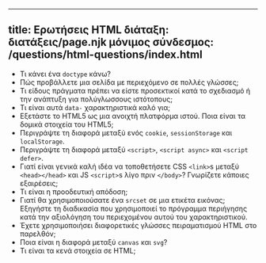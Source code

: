 ***

## title: Ερωτήσεις HTML&#xA;διάταξη: διατάξεις/page.njk&#xA;μόνιμος σύνδεσμος: /questions/html-questions/index.html

*   Τι κάνει ένα `doctype` κάνω?
*   Πώς προβάλλετε μια σελίδα με περιεχόμενο σε πολλές γλώσσες;
*   Τι είδους πράγματα πρέπει να είστε προσεκτικοί κατά το σχεδιασμό ή την ανάπτυξη για πολύγλωσσους ιστότοπους;
*   Τι είναι αυτά `data-` χαρακτηριστικά καλό για;
*   Εξετάστε το HTML5 ως μια ανοιχτή πλατφόρμα ιστού. Ποια είναι τα δομικά στοιχεία του HTML5;
*   Περιγράψτε τη διαφορά μεταξύ ενός `cookie`, `sessionStorage` και `localStorage`.
*   Περιγράψτε τη διαφορά μεταξύ `<script>`, `<script async>` και `<script defer>`.
*   Γιατί είναι γενικά καλή ιδέα να τοποθετήσετε CSS `<link>`s μεταξύ `<head></head>` και JS `<script>`s λίγο πριν `</body>`? Γνωρίζετε κάποιες εξαιρέσεις;
*   Τι είναι η προοδευτική απόδοση;
*   Γιατί θα χρησιμοποιούσατε ένα `srcset` σε μια ετικέτα εικόνας; Εξηγήστε τη διαδικασία που χρησιμοποιεί το πρόγραμμα περιήγησης κατά την αξιολόγηση του περιεχομένου αυτού του χαρακτηριστικού.
*   Έχετε χρησιμοποιήσει διαφορετικές γλώσσες πειραματισμού HTML στο παρελθόν;
*   Ποια είναι η διαφορά μεταξύ `canvas` και `svg`?
*   Τι είναι τα κενά στοιχεία σε HTML;
